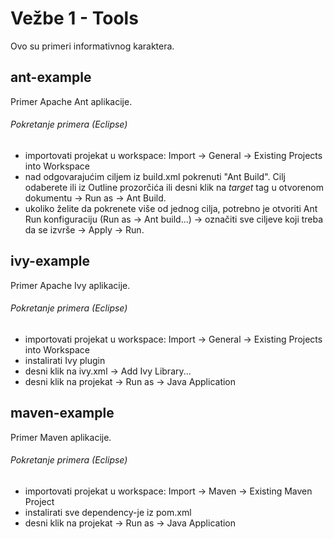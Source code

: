 # Vežbe 1 - Tools

Ovo su primeri informativnog karaktera.

## ant-example

Primer Apache Ant aplikacije.

###### Pokretanje primera (Eclipse)

* importovati projekat u workspace: Import -> General -> Existing Projects into Workspace
* nad odgovarajućim ciljem iz build.xml pokrenuti "Ant Build". Cilj odaberete ili iz Outline prozorčića ili desni klik na _target_ tag u otvorenom dokumentu -> Run as -> Ant Build.
* ukoliko želite da pokrenete više od jednog cilja, potrebno je otvoriti Ant Run konfiguraciju (Run as -> Ant build...) -> označiti sve ciljeve koji treba da se izvrše -> Apply -> Run.

## ivy-example

Primer Apache Ivy aplikacije.

###### Pokretanje primera (Eclipse)

* importovati projekat u workspace: Import -> General -> Existing Projects into Workspace
* instalirati Ivy plugin
* desni klik na ivy.xml -> Add Ivy Library...
* desni klik na projekat -> Run as -> Java Application

## maven-example

Primer Maven aplikacije.

###### Pokretanje primera (Eclipse)

* importovati projekat u workspace: Import -> Maven -> Existing Maven Project
* instalirati sve dependency-je iz pom.xml
* desni klik na projekat -> Run as -> Java Application
